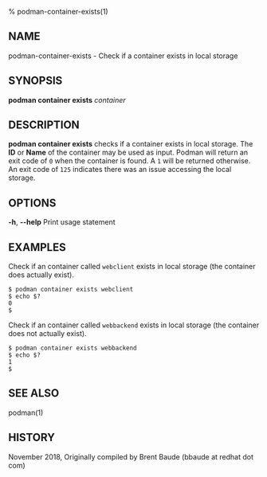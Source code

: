 % podman-container-exists(1)

## NAME
podman-container-exists - Check if a container exists in local storage

## SYNOPSIS
**podman container exists** *container*

## DESCRIPTION
**podman container exists** checks if a container exists in local storage. The **ID** or **Name**
of the container may be used as input.  Podman will return an exit code
of `0` when the container is found.  A `1` will be returned otherwise. An exit code of `125` indicates there
was an issue accessing the local storage.

## OPTIONS

**-h**, **--help**
Print usage statement

## EXAMPLES

Check if an container called `webclient` exists in local storage (the container does actually exist).
```
$ podman container exists webclient
$ echo $?
0
$
```

Check if an container called `webbackend` exists in local storage (the container does not actually exist).
```
$ podman container exists webbackend
$ echo $?
1
$
```

## SEE ALSO
podman(1)

## HISTORY
November 2018, Originally compiled by Brent Baude (bbaude at redhat dot com)
